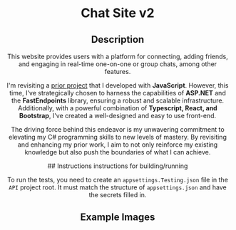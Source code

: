 <div align="center">
  
  # Chat Site v2
  ## Description
  <p>
    This website provides users with a platform for connecting, adding friends, and engaging in real-time one-on-one or group chats, among other features.
  </p>
  <p>
  I'm revisiting a <a href="https://github.com/WeismanGitHub/Chat-Website" className="link-underline-primary">prior project</a> that I developed with <strong>JavaScript</strong>. However, this time, I've strategically chosen to harness the capabilities of <strong>ASP.NET</strong> and the <strong>FastEndpoints</strong> library, ensuring a robust and scalable infrastructure. Additionally, with a powerful combination of <strong>Typescript, React, and Bootstrap</strong>, I've created a well-designed and easy to use front-end.
  </p>
  <p>
  The driving force behind this endeavor is my unwavering commitment to elevating my C# programming skills to new levels of mastery. By revisiting and enhancing my prior work, I aim to not only reinforce my existing knowledge but also push the boundaries of what I can achieve.
  </p>
  ## Instructions
  instructions for building/running

  To run the tests, you need to create an `appsettings.Testing.json` file in the `API` project root. It must match the structure of `appsettings.json` and have the secrets filled in.
  
  ## Example Images
</div>

